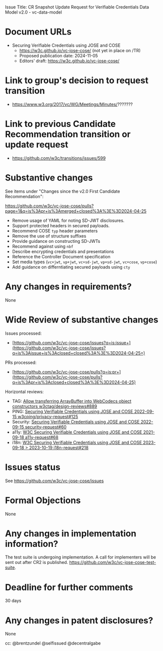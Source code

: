 Issue Title: CR Snapshot Update Request for Verifiable Credentials Data Model v2.0 - vc-data-model

# Document URLs

- Securing Verifiable Credentials using JOSE and COSE
  - https://w3c.github.io/vc-jose-cose/ (not yet in place on /TR)
  - Proposed publication date: 2024-11-05
  - Editors' draft: https://w3c.github.io/vc-jose-cose/

# Link to group's decision to request transition

- https://www.w3.org/2017/vc/WG/Meetings/Minutes/???????

# Link to previous Candidate Recommendation transition or update request

- https://github.com/w3c/transitions/issues/599

# Substantive changes

See items under "Changes since the v2.0 First Candidate Recommendation":

https://github.com/w3c/vc-jose-cose/pulls?page=1&q=is%3Apr+is%3Amerged+closed%3A%3E%3D2024-04-25

* Remove usage of YAML for noting SD-JWT disclosures.
* Support protected headers in secured payloads.
* Recommend COSE `typ` header parameters
* Remove the use of structure suffixes
* Provide guidance on constructing SD-JWTs
* Recommend against using `nbf`
* Describe encrypting credentials and presentations
* Reference the Controller Document specification
* Set media types (`vc+jwt`, `vp+jwt`, `vc+sd-jwt`, `vp+sd-jwt`, `vc+cose`, `vp+cose`)
* Add guidance on differntiating secured payloads using `cty`

# Any changes in requirements?

None

# Wide Review of substantive changes

Issues processed:
* [https://github.com/w3c/vc-jose-cose/issues?q=is:issue+](https://github.com/w3c/vc-jose-cose/issues?q=is%3Aissue+is%3Aclosed+closed%3A%3E%3D2024-04-25+)

PRs processed:
* [https://github.com/w3c/vc-jose-cose/pulls?q=is:pr+](https://github.com/w3c/vc-jose-cose/pulls?q=is%3Apr+is%3Aclosed+closed%3A%3E%3D2024-04-25)
 
Horizontal reviews:
* TAG: [Allow transferring ArrayBuffer into WebCodecs object constructors w3ctag/design-reviews#889](https://github.com/w3ctag/design-reviews/issues/889)
* PING: [Securing Verifiable Credentials using JOSE and COSE 2022-09-15 w3cping/privacy-request#125](https://github.com/w3cping/privacy-request/issues/125)
* Security: [Securing Verifiable Credentials using JOSE and COSE 2022-09-15 security-request#60](https://github.com/w3c/security-request/issues/60)
* a11y: [W3C Securing Verifiable Credentials using JOSE and COSE 2021-09-18 a11y-request#68](https://github.com/w3c/a11y-request/issues/68)
* i18n: [W3C Securing Verifiable Credentials using JOSE and COSE 2023-09-18 > 2023-10-19 i18n-request#218](https://github.com/w3c/i18n-request/issues/218)

# Issues status

See https://github.com/w3c/vc-jose-cose/issues

# Formal Objections

None

# Any changes in implementation information?

The test suite is undergoing implementation. A call for implementers will be sent out after CR2 is published. https://github.com/w3c/vc-jose-cose-test-suite.

# Deadline for further comments

30 days

# Any changes in patent disclosures?

None

cc: @brentzundel  @selfissued @decentralgabe
